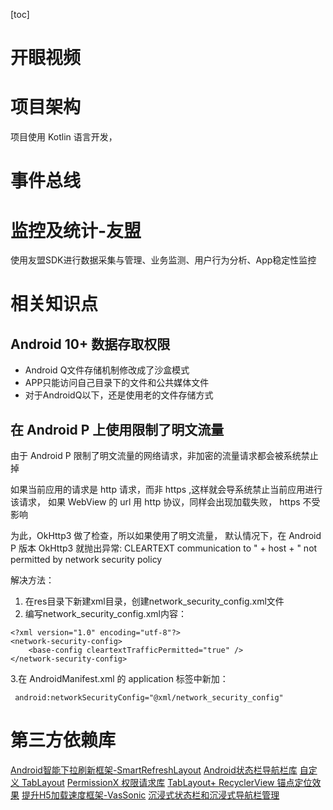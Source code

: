 [toc]

# 开眼视频


# 项目架构

项目使用 Kotlin 语言开发，



# 事件总线



# 监控及统计-友盟

使用友盟SDK进行数据采集与管理、业务监测、用户行为分析、App稳定性监控

# 相关知识点

## Android 10+ 数据存取权限

- Android Q文件存储机制修改成了沙盒模式
- APP只能访问自己目录下的文件和公共媒体文件
- 对于AndroidQ以下，还是使用老的文件存储方式


## 在 Android P 上使用限制了明文流量

由于 Android P 限制了明文流量的网络请求，非加密的流量请求都会被系统禁止掉

如果当前应用的请求是 http 请求，而非 https ,这样就会导系统禁止当前应用进行该请求，
如果 WebView 的 url 用 http 协议，同样会出现加载失败，
https 不受影响

为此，OkHttp3 做了检查，所以如果使用了明文流量，
默认情况下，在 Android P 版本 OkHttp3 就抛出异常:
 CLEARTEXT communication to " + host + " not permitted by network security policy


解决方法：
1. 在res目录下新建xml目录，创建network_security_config.xml文件
2. 编写network_security_config.xml内容：
```
<?xml version="1.0" encoding="utf-8"?>
<network-security-config>
    <base-config cleartextTrafficPermitted="true" />
</network-security-config>
```
3.在 AndroidManifest.xml 的 application 标签中新加：
```
 android:networkSecurityConfig="@xml/network_security_config"
```



# 第三方依赖库

[Android智能下拉刷新框架-SmartRefreshLayout](https://github.com/scwang90/SmartRefreshLayout)
[Android状态栏导航栏库](https://github.com/Zackratos/UltimateBarX)
[自定义 TabLayout](https://github.com/LillteZheng/FlowHelper)
[PermissionX 权限请求库](https://github.com/guolindev/PermissionX)
[TabLayout+ RecyclerView 锚点定位效果](https://github.com/KailuZhang/TabLayoutMediator2)
[提升H5加载速度框架-VasSonic](https://github.com/Tencent/VasSonic)
[沉浸式状态栏和沉浸式导航栏管理](https://github.com/gyf-dev/ImmersionBar)